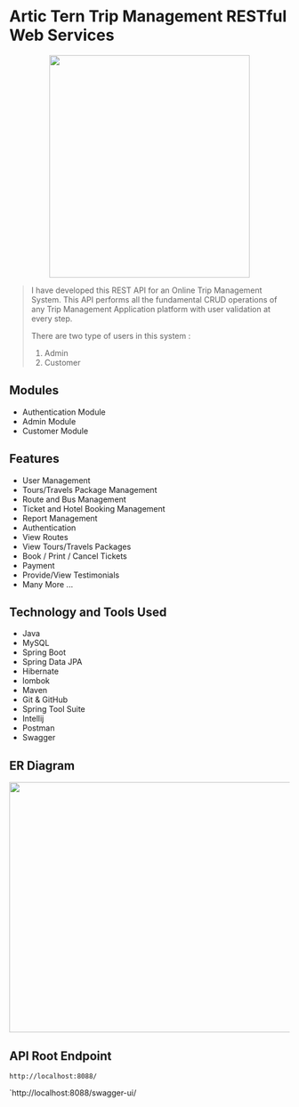 # Artic Tern Trip Management RESTful Web Services

<p align="center">
  <img width="360" height="400" src="https://user-images.githubusercontent.com/103634964/208469028-1faa67b8-598f-4031-a3b3-7dff8894f8de.jpg">
</p>

> I have developed this REST API for an Online Trip Management System. This API performs all the fundamental CRUD operations of any Trip Management Application platform with user validation at every step.
> 
>There are two type of users in this system : 
> 
> 1. Admin
> 2. Customer

## Modules 

- Authentication Module
- Admin Module
- Customer Module

## Features 

- User Management
- Tours/Travels Package Management
- Route and Bus Management
- Ticket and Hotel Booking Management
- Report Management
- Authentication
- View Routes 
- View  Tours/Travels  Packages
- Book / Print / Cancel  Tickets
- Payment  
- Provide/View Testimonials 
- Many More ...

## Technology and Tools Used 

- Java
- MySQL
- Spring Boot
- Spring Data JPA
- Hibernate
- lombok
- Maven
- Git & GitHub
- Spring Tool Suite
- Intellij
- Postman
- Swagger

## ER Diagram

<p align="center">
  <img width="1000" height="450" src="https://user-images.githubusercontent.com/103634964/208469251-00547311-8f93-4c10-8c79-67cde795d5f2.png">
</p>

## API Root Endpoint

`http://localhost:8088/`

`http://localhost:8088/swagger-ui/
